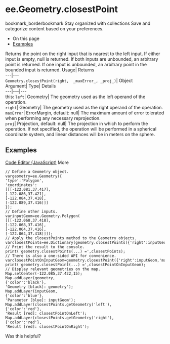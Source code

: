  
#  ee.Geometry.closestPoint 
bookmark_borderbookmark Stay organized with collections  Save and categorize content based on your preferences.
  * On this page
  * [Examples](https://developers.google.com/earth-engine/apidocs/ee-geometry-closestpoint#examples)


Returns the point on the right input that is nearest to the left input. If either input is empty, null is returned. If both inputs are unbounded, an arbitrary point is returned. If one input is unbounded, an arbitrary point in the bounded input is returned. 
Usage| Returns  
---|---  
`Geometry.closestPoint(right,  _maxError_, _proj_)`| Object  
Argument| Type| Details  
---|---|---  
this: `left`| Geometry| The geometry used as the left operand of the operation.  
`right`| Geometry| The geometry used as the right operand of the operation.  
`maxError`| ErrorMargin, default: null| The maximum amount of error tolerated when performing any necessary reprojection.  
`proj`| Projection, default: null| The projection in which to perform the operation. If not specified, the operation will be performed in a spherical coordinate system, and linear distances will be in meters on the sphere.  
## Examples
[Code Editor (JavaScript)](https://developers.google.com/earth-engine/apidocs/ee-geometry-closestpoint#code-editor-javascript-sample) More
```
// Define a Geometry object.
vargeometry=ee.Geometry({
'type':'Polygon',
'coordinates':
[[[-122.081,37.417],
[-122.086,37.421],
[-122.084,37.418],
[-122.089,37.416]]]
});
// Define other inputs.
varinputGeom=ee.Geometry.Polygon(
[[[-122.068,37.418],
[-122.068,37.416],
[-122.064,37.416],
[-122.064,37.418]]]);
// Apply the closestPoints method to the Geometry objects.
varclosestPoints=ee.Dictionary(geometry.closestPoints({'right':inputGeom,'maxError':1}));
// Print the result to the console.
print('geometry.closestPoints(...) =',closestPoints);
// There is also a one-sided API for convenience.
varclosestPointOnInputGeom=geometry.closestPoint({'right':inputGeom,'maxError':1});
print('geometry.closestPoint(...) =',closestPointOnInputGeom);
// Display relevant geometries on the map.
Map.setCenter(-122.085,37.422,15);
Map.addLayer(geometry,
{'color':'black'},
'Geometry [black]: geometry');
Map.addLayer(inputGeom,
{'color':'blue'},
'Parameter [blue]: inputGeom');
Map.addLayer(closestPoints.getGeometry('left'),
{'color':'red'},
'Result [red]: closestPointOnLeft');
Map.addLayer(closestPoints.getGeometry('right'),
{'color':'red'},
'Result [red]: closestPointOnRight');
```

Was this helpful?
